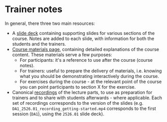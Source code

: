 # Trainer notes

In general, there three two main resources:

- A [slide deck](https://docs.google.com/presentation/d/1hRk83kQ6jslyq6qZ42IXw74B4ukP3yEGGkppjNBST8o/edit?usp=sharing) containing supporting slides for various sections of the course. Notes are added to each slide, with information for both the students and the trainers.
- [Course materials page](https://cambiotraining.github.io/data-analysis-in-r-and-python/), containing detailed explanations of the course content. These materials serve a few purposes:
  - For participants: it's a reference to use after the course (course notes).
  - For trainers: useful to prepare the delivery of materials, i.e. knowing what you should be demonstrating interactively during the course.
  - For exercises during the course - at the relevant point of the course you can point participants to section X for the exercise.
- Canonical [recordings](https://drive.google.com/drive/folders/1bhdaPMeVgmFNBS8qOBd5VfG8yb-BIyAI?usp=sharing) of the lecture parts, to use as preparation for trainers and to share with students afterwards - where applicable. Each set of recordings corresponds to the version of the slides (e.g. `DA1_2526.01_recording_getting-started.mp4` corresponds to the first session (`DA1`), using the `2526.01` slide deck).